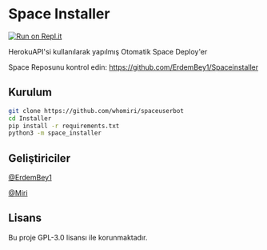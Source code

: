 # Space Installer
[![Run on Repl.it](https://repl.it/badge/github/ErdemBey1/Spaceinstaller)](https://repl.it/github/ErdemBey1/Spaceinstaller)

HerokuAPI'si kullanılarak yapılmış Otomatik Space Deploy'er

Space Reposunu kontrol edin: https://github.com/ErdemBey1/Spaceinstaller 
## Kurulum
```sh
git clone https://github.com/whomiri/spaceuserbot 
cd Installer
pip install -r requirements.txt
python3 -m space_installer
```

## Geliştiriciler
[@ErdemBey1](https://t.me/orgut)

[@Miri](https://t.me/TheMiri)

## Lisans
Bu proje GPL-3.0 lisansı ile korunmaktadır.
